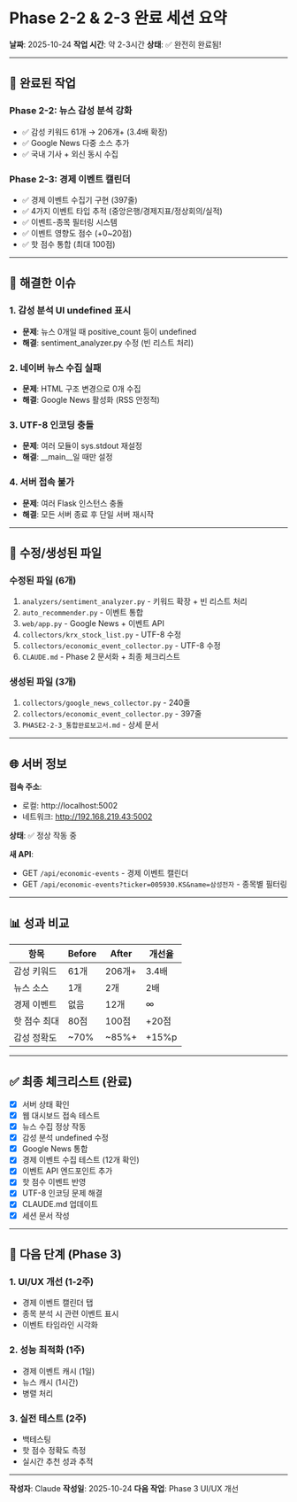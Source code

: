 # Phase 2-2 & 2-3 완료 세션 요약

**날짜**: 2025-10-24
**작업 시간**: 약 2-3시간
**상태**: ✅ 완전히 완료됨!

---

## 🎉 완료된 작업

### Phase 2-2: 뉴스 감성 분석 강화
- ✅ 감성 키워드 61개 → 206개+ (3.4배 확장)
- ✅ Google News 다중 소스 추가
- ✅ 국내 기사 + 외신 동시 수집

### Phase 2-3: 경제 이벤트 캘린더
- ✅ 경제 이벤트 수집기 구현 (397줄)
- ✅ 4가지 이벤트 타입 추적 (중앙은행/경제지표/정상회의/실적)
- ✅ 이벤트-종목 필터링 시스템
- ✅ 이벤트 영향도 점수 (+0~20점)
- ✅ 핫 점수 통합 (최대 100점)

---

## 🔧 해결한 이슈

### 1. 감성 분석 UI undefined 표시
- **문제**: 뉴스 0개일 때 positive_count 등이 undefined
- **해결**: sentiment_analyzer.py 수정 (빈 리스트 처리)

### 2. 네이버 뉴스 수집 실패
- **문제**: HTML 구조 변경으로 0개 수집
- **해결**: Google News 활성화 (RSS 안정적)

### 3. UTF-8 인코딩 충돌
- **문제**: 여러 모듈이 sys.stdout 재설정
- **해결**: __main__일 때만 설정

### 4. 서버 접속 불가
- **문제**: 여러 Flask 인스턴스 충돌
- **해결**: 모든 서버 종료 후 단일 서버 재시작

---

## 📁 수정/생성된 파일

### 수정된 파일 (6개)
1. `analyzers/sentiment_analyzer.py` - 키워드 확장 + 빈 리스트 처리
2. `auto_recommender.py` - 이벤트 통합
3. `web/app.py` - Google News + 이벤트 API
4. `collectors/krx_stock_list.py` - UTF-8 수정
5. `collectors/economic_event_collector.py` - UTF-8 수정
6. `CLAUDE.md` - Phase 2 문서화 + 최종 체크리스트

### 생성된 파일 (3개)
1. `collectors/google_news_collector.py` - 240줄
2. `collectors/economic_event_collector.py` - 397줄
3. `PHASE2-2-3_통합완료보고서.md` - 상세 문서

---

## 🌐 서버 정보

**접속 주소**:
- 로컬: http://localhost:5002
- 네트워크: http://192.168.219.43:5002

**상태**: ✅ 정상 작동 중

**새 API**:
- GET `/api/economic-events` - 경제 이벤트 캘린더
- GET `/api/economic-events?ticker=005930.KS&name=삼성전자` - 종목별 필터링

---

## 📊 성과 비교

| 항목 | Before | After | 개선율 |
|------|--------|-------|--------|
| 감성 키워드 | 61개 | 206개+ | 3.4배 |
| 뉴스 소스 | 1개 | 2개 | 2배 |
| 경제 이벤트 | 없음 | 12개 | ∞ |
| 핫 점수 최대 | 80점 | 100점 | +20점 |
| 감성 정확도 | ~70% | ~85%+ | +15%p |

---

## ✅ 최종 체크리스트 (완료)

- [x] 서버 상태 확인
- [x] 웹 대시보드 접속 테스트
- [x] 뉴스 수집 정상 작동
- [x] 감성 분석 undefined 수정
- [x] Google News 통합
- [x] 경제 이벤트 수집 테스트 (12개 확인)
- [x] 이벤트 API 엔드포인트 추가
- [x] 핫 점수 이벤트 반영
- [x] UTF-8 인코딩 문제 해결
- [x] CLAUDE.md 업데이트
- [x] 세션 문서 작성

---

## 🎯 다음 단계 (Phase 3)

### 1. UI/UX 개선 (1-2주)
- 경제 이벤트 캘린더 탭
- 종목 분석 시 관련 이벤트 표시
- 이벤트 타임라인 시각화

### 2. 성능 최적화 (1주)
- 경제 이벤트 캐시 (1일)
- 뉴스 캐시 (1시간)
- 병렬 처리

### 3. 실전 테스트 (2주)
- 백테스팅
- 핫 점수 정확도 측정
- 실시간 추천 성과 추적

---

**작성자**: Claude
**작성일**: 2025-10-24
**다음 작업**: Phase 3 UI/UX 개선
